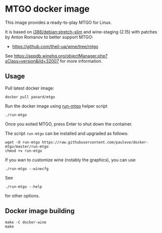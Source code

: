 # MTGO docker image

This image provides a ready-to-play MTGO for Linux.

It is based on [i386/debian:stretch-slim](https://hub.docker.com/r/i386/debian/) and wine-staging (2.15) with patches by Anton Romanov to better support MTGO:
- https://github.com/theli-ua/wine/tree/mtgo

See https://appdb.winehq.org/objectManager.php?sClass=version&iId=32007 for more information.

## Usage

Pull latest docker image:
```
docker pull panard/mtgo
```

Run the docker image using [run-mtgo](./run-mtgo?raw=true) helper script
```
./run-mtgo
```
Once you exited MTGO, press Enter to shut down the container.


The script `run-mtgo` can be installed and upgraded as follows:
```
wget -O run-mtgo https://raw.githubusercontent.com/pauleve/docker-mtgo/master/run-mtgo
chmod +x run-mtgo
```

If you wan to customize wine (notably the graphics), you can use
```
./run-mtgo --winecfg
```

See
```
./run-mtgo --help
```
for other options.


## Docker image building

```
make -C docker-wine
make
```


